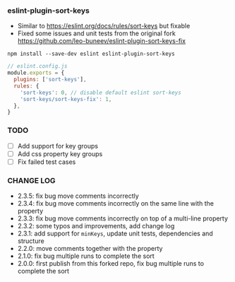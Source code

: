 ### eslint-plugin-sort-keys

- Similar to https://eslint.org/docs/rules/sort-keys but fixable
- Fixed some issues and unit tests from the original fork https://github.com/leo-buneev/eslint-plugin-sort-keys-fix

```
npm install --save-dev eslint eslint-plugin-sort-keys
```

```js
// eslint.config.js
module.exports = {
  plugins: ['sort-keys'],
  rules: {
    'sort-keys': 0, // disable default eslint sort-keys
    'sort-keys/sort-keys-fix': 1,
  },
}
```

### TODO

- [ ] Add support for key groups
- [ ] Add css property key groups
- [ ] Fix failed test cases

### CHANGE LOG

- 2.3.5: fix bug move comments incorrectly
- 2.3.4: fix bug move comments incorrectly on the same line with the property
- 2.3.3: fix bug move comments incorrectly on top of a multi-line property
- 2.3.2: some typos and improvements, add change log
- 2.3.1: add support for `minKeys`, update unit tests, dependencies and structure
- 2.2.0: move comments together with the property
- 2.1.0: fix bug multiple runs to complete the sort
- 2.0.0: first publish from this forked repo, fix bug multiple runs to complete the sort
